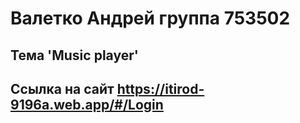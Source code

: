# Валетко Андрей  группа 753502
## Тема  'Music player'
## Ссылка на сайт https://itirod-9196a.web.app/#/Login